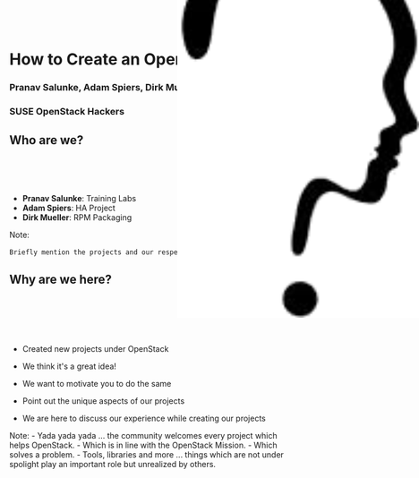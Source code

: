 <!-- .slide: data-state="cover" id="cover-page" -->
<div class="title">
    <h1>How to Create an OpenStack Project</h1>
</div>

<div class="presenter">
    <h3 class="name">Pranav Salunke, Adam Spiers, Dirk Mueller</h3>
    <h3 class="job-title">SUSE OpenStack Hackers</h3>
</div>


<!-- .slide: data-state="normal" id="agenda" data-back-ground-transition="zoom" data-background-size="50%"  --->
## Who are we?

<img src="images/who.png" style="position: absolute;width: 45%;right: 0%;top: -3%;">
<br><br><br>

* **Pranav Salunke**: Training Labs
* **Adam Spiers**: HA Project
* **Dirk Mueller**: RPM Packaging

Note:

    Briefly mention the projects and our respective roles in the same.


<!-- .slide: data-state="normal" id="agenda-why-are-we-here" data-background-transition="zoom" data-background-size="100%" data-background-image="images/Team-Creativity.jpg"  -->
## <p class="black-bg-list">Why are we here?</p>
<br><br><br><br>
*   <p class="black-bg-list">Created new projects under OpenStack</p>
*   <p class="black-bg-list">We think it's a great idea!</p>
*   <p class="black-bg-list">We want to motivate you to do the same</p>
*   <p class="black-bg-list">Point out the unique aspects of our projects</p>
*   <p class="black-bg-list">We are here to discuss our experience while creating our projects</p>

Note:
    - Yada yada yada ... the community welcomes every project which helps OpenStack.
    - Which is in line with the OpenStack Mission.
    - Which solves a problem.
    - Tools, libraries and more ... things which are not under spolight play an important role but unrealized by others.
